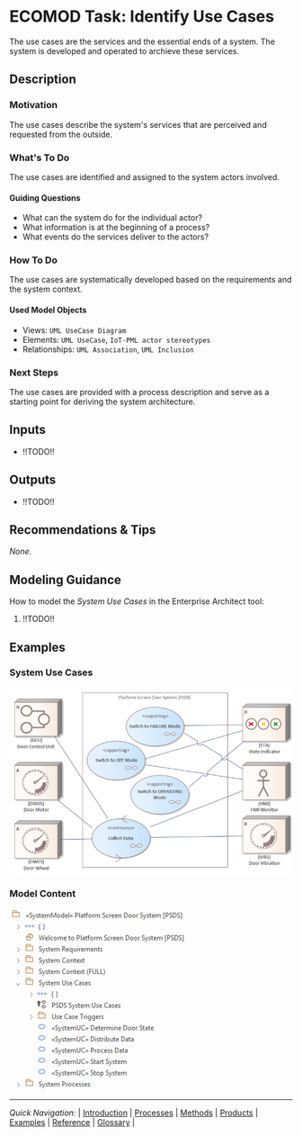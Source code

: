 # ECOMOD Task: Identify Use Cases

The use cases are the services and the essential ends of a system. The system is developed and operated to archieve these services.


## Description

### Motivation

The use cases describe the system's services that are perceived and requested from the outside.

### What's To Do

The use cases are identified and assigned to the system actors involved.

#### Guiding Questions

+ What can the system do for the individual actor?
+ What information is at the beginning of a process?
+ What events do the services deliver to the actors?

### How To Do

The use cases are systematically developed based on the requirements and the system context.

#### Used Model Objects

+ Views: `UML UseCase Diagram`
+ Elements: `UML UseCase`, `IoT-PML actor stereotypes`
+ Relationships: `UML Association`, `UML Inclusion`


### Next Steps

The use cases are provided with a process description and serve as a starting point for deriving the system architecture.


## Inputs

+ !!TODO!!


## Outputs

+ !!TODO!!


## Recommendations & Tips

_None._


## Modeling Guidance

How to model the _System Use Cases_ in the Enterprise Architect tool:

1. !!TODO!!


## Examples

### System Use Cases

![Example of System Use Cases](images/en-ecomod-example-00-systemusecases-modelview.png)

### Model Content

![Example of Model Content](images/en-ecomod-example-00-systemusecases-modelstructure.png)

---
_Quick Navigation:_ | [Introduction](index.md) | [Processes](processes.md) | [Methods](methods.md) | [Products](products.md) | [Examples](examples.md) | [Reference](quick-reference.md) | [Glossary](glossary.md) |
